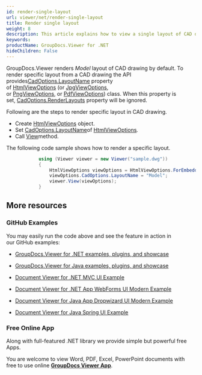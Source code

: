 ```yaml
---
id: render-single-layout
url: viewer/net/render-single-layout
title: Render single layout
weight: 8
description: This article explains how to view a single layout of CAD drawing with GroupDocs.Viewer within your .NET applications.
keywords: 
productName: GroupDocs.Viewer for .NET
hideChildren: False
---
```

GroupDocs.Viewer renders *Model* layout of CAD drawing by default. To render specific layout from a CAD drawing the API provides[CadOptions.LayoutName](https://apireference.groupdocs.com/net/viewer/groupdocs.viewer.options/cadoptions/properties/layoutname) property of [HtmlViewOptions](https://apireference.groupdocs.com/net/viewer/groupdocs.viewer.options/htmlviewoptions) (or [JpgViewOptions](https://apireference.groupdocs.com/net/viewer/groupdocs.viewer.options/jpgviewoptions), or [PngViewOptions](https://apireference.groupdocs.com/net/viewer/groupdocs.viewer.options/pngviewoptions), or [PdfViewOptions](https://apireference.groupdocs.com/net/viewer/groupdocs.viewer.options/pdfviewoptions)) class. When this property is set, [CadOptions.RenderLayouts](https://apireference.groupdocs.com/net/viewer/groupdocs.viewer.options/cadoptions/properties/renderlayouts) property will be ignored.

Following are the steps to render specific layout in CAD drawing.

*   Create [HtmlViewOptions](https://apireference.groupdocs.com/net/viewer/groupdocs.viewer.options/htmlviewoptions) object.
*   Set [CadOptions.LayoutName](https://apireference.groupdocs.com/net/viewer/groupdocs.viewer.options/cadoptions/properties/layoutname)of [HtmlViewOptions](https://apireference.groupdocs.com/net/viewer/groupdocs.viewer.options/htmlviewoptions)*.*
*   Call [View](https://apireference.groupdocs.com/net/viewer/groupdocs.viewer/viewer/methods/view)method.

The following code sample shows how to render a specific layout.

```csharp
            using (Viewer viewer = new Viewer("sample.dwg"))
            {
                HtmlViewOptions viewOptions = HtmlViewOptions.ForEmbeddedResources();
                viewOptions.CadOptions.LayoutName = "Model";
                viewer.View(viewOptions);
            }
```

## More resources

### GitHub Examples

You may easily run the code above and see the feature in action in our GitHub examples:

*   [GroupDocs.Viewer for .NET examples, plugins, and showcase](https://github.com/groupdocs-viewer/GroupDocs.Viewer-for-.NET)
    
*   [GroupDocs.Viewer for Java examples, plugins, and showcase](https://github.com/groupdocs-viewer/GroupDocs.Viewer-for-Java)
    
*   [Document Viewer for .NET MVC UI Example](https://github.com/groupdocs-viewer/GroupDocs.Viewer-for-.NET-MVC) 
    
*   [Document Viewer for .NET App WebForms UI Modern Example](https://github.com/groupdocs-viewer/GroupDocs.Viewer-for-.NET-WebForms)
    
*   [Document Viewer for Java App Dropwizard UI Modern Example](https://github.com/groupdocs-viewer/GroupDocs.Viewer-for-Java-Dropwizard)
    
*   [Document Viewer for Java Spring UI Example](https://github.com/groupdocs-viewer/GroupDocs.Viewer-for-Java-Spring)
    

### Free Online App

Along with full-featured .NET library we provide simple but powerful free Apps.

You are welcome to view Word, PDF, Excel, PowerPoint documents with free to use online **[GroupDocs Viewer App](https://products.groupdocs.app/viewer)**.

